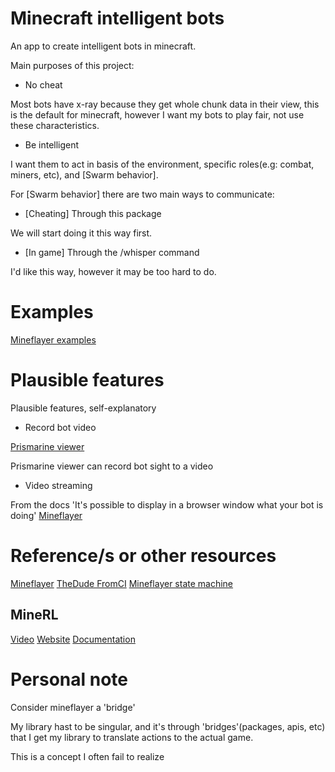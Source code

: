 # Minecraft intelligent bots

An app to create intelligent bots in minecraft.

Main purposes of this project:
- No cheat

Most bots have x-ray because they get whole chunk data in their view, this is the default for minecraft, however I want my bots to play fair, not use these characteristics.

- Be intelligent

I want them to act in basis of the environment, specific roles(e.g: combat, miners, etc), and [Swarm behavior].

For [Swarm behavior] there are two main ways to communicate:
* [Cheating]
Through this package

We will start doing it this way first.

* [In game]
Through the /whisper command

I'd like this way, however it may be too hard to do.

# Examples

[Mineflayer examples](https://github.com/PrismarineJS/mineflayer/tree/master/examples)

# Plausible features

Plausible features, self-explanatory

- Record bot video

[Prismarine viewer](https://github.com/PrismarineJS/prismarine-viewer)

Prismarine viewer can record bot sight to a video

- Video streaming

From the docs
'It's possible to display in a browser window what your bot is doing'
[Mineflayer](https://prismarinejs.github.io/mineflayer/#/)

# Reference/s or other resources

[Mineflayer](https://prismarinejs.github.io/mineflayer/#/)
[TheDude FromCI](https://www.youtube.com/watch?v=Giu0ADA5uo8)
[Mineflayer state machine](https://prismarinejs.github.io/mineflayer-statemachine/docs/api#1-state-machine)

## MineRL

[Video](https://www.youtube.com/watch?v=z6PTrGifupU)
[Website](https://minerl.io/)
[Documentation](https://minerl.readthedocs.io/en/latest/tutorials/first_agent.html)

# Personal note

Consider mineflayer a 'bridge'

My library hast to be singular, and it's through 'bridges'(packages, apis, etc) that I get my library to translate actions to the actual game.

This is a concept I often fail to realize

